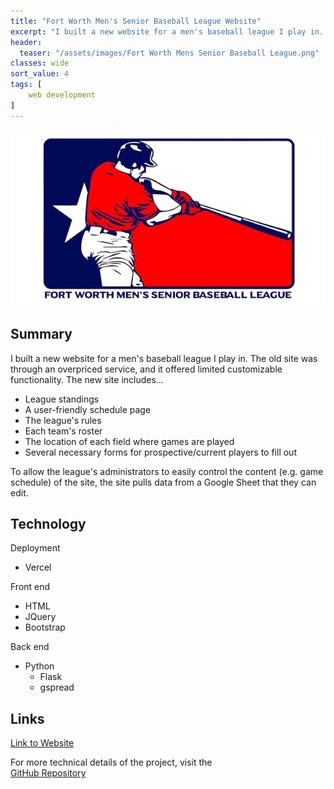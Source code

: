 ```yaml
---
title: "Fort Worth Men's Senior Baseball League Website"
excerpt: "I built a new website for a men's baseball league I play in. The site utilizes Flask, Bootstrap and the Google Sheets API among other technologies."
header:
  teaser: "/assets/images/Fort Worth Mens Senior Baseball League.png"
classes: wide
sort_value: 4
tags: [
    web development
]
---
```


<img src="/assets/images/Fort Worth Mens Senior Baseball League.png" class="project-title-image">

## Summary
I built a new website for a men's baseball league I play in. The old site was through an overpriced service, and it offered limited customizable functionality. The new site includes...
- League standings
- A user-friendly schedule page
- The league's rules
- Each team's roster
- The location of each field where games are played
- Several necessary forms for prospective/current players to fill out

To allow the league's administrators to easily control the content (e.g. game schedule) of the site, the site pulls data from a Google Sheet that they can edit.

## Technology
Deployment
- Vercel

Front end
- HTML
- JQuery
- Bootstrap

Back end
- Python
    - Flask
    - gspread

## Links
<a href="https://www.fortworthmsbl.com/"><i class="fa-solid fa-arrow-up-right-from-square"></i><span class="external-link-label">Link to Website</span></a>

For more technical details of the project, visit the<br>
<a href="https://github.com/peteb206/fwmsbl"><i class="fab fa-fw fa-github"></i><span class="label">GitHub Repository</span></a>